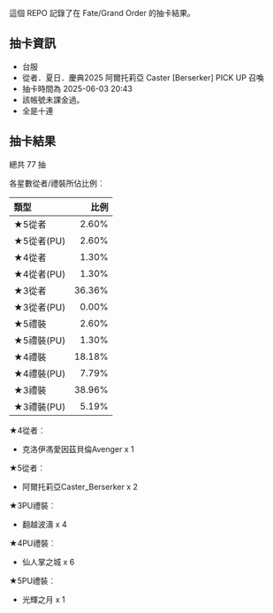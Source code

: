 這個 REPO 記錄了在 Fate/Grand Order 的抽卡結果。

抽卡資訊
-------

* 台服
* 從者．夏日．慶典2025 阿爾托莉亞 Caster [Berserker] PICK UP 召喚
* 抽卡時間為 2025-06-03 20:43
* 該帳號未課金過。
* 全是十連

抽卡結果
-------

總共 77 抽

各星數從者/禮裝所佔比例︰

| 類型        |   比例 |
| :---------- | -----: |
| ★5從者     |  2.60% |
| ★5從者(PU) |  2.60% |
| ★4從者     |  1.30% |
| ★4從者(PU) |  1.30% |
| ★3從者     | 36.36% |
| ★3從者(PU) |  0.00% |
| ★5禮裝     |  2.60% |
| ★5禮裝(PU) |  1.30% |
| ★4禮裝     | 18.18% |
| ★4禮裝(PU) |  7.79% |
| ★3禮裝     | 38.96% |
| ★3禮裝(PU) |  5.19% |

★4從者︰

* 克洛伊馮愛因茲貝倫Avenger x 1

★5從者︰

* 阿爾托莉亞Caster_Berserker x 2

★3PU禮裝︰

* 翻越波濤 x 4

★4PU禮裝︰

* 仙人掌之城 x 6

★5PU禮裝︰

* 光輝之月 x 1


